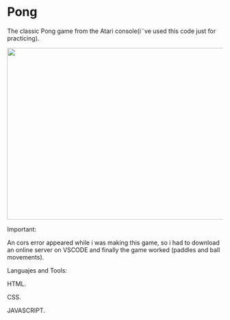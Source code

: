 # Pong

The classic Pong game from the Atari console(i¨ve used this code just for practicing).

<img src= "https://github.com/Melomario57/Pong/assets/146278966/0aacb371-cba1-402a-98e8-9f7626071a0e" width="700" height="400"/>





Important:


An cors error appeared while i was making this game, so i had to download an online server on VSCODE and finally the game worked (paddles and ball movements).


Languajes and Tools:

HTML.

CSS.

JAVASCRIPT.
